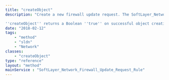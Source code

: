 ```yaml
---
title: "createObject"
description: "Create a new firewall update request. The SoftLayer_Network_Firewall_Update_Request object passed to this function must have at least one rule. 

''createObject'' returns a Boolean ''true'' on successful object creation or ''false'' if your firewall update request was unable to be created.. "
date: "2018-02-12"
tags:
    - "method"
    - "sldn"
    - "Network"
classes:
    - "createObject"
type: "reference"
layout: "method"
mainService : "SoftLayer_Network_Firewall_Update_Request_Rule"
---
```

